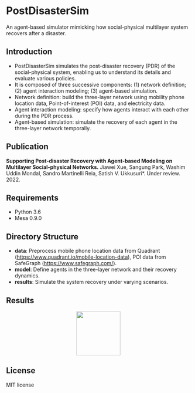 # PostDisasterSim
An agent-based simulator mimicking how social-physical multilayer system recovers after a disaster.

## Introduction

* PostDisasterSim simulates the post-disaster recovery (PDR) of the social-physical system, enabling us to understand its details and evaluate various policies.
* It is composed of three successive components: (1) network definition; (2) agent interaction modeling; (3) agent-based simulation.
* Network definition: build the three-layer network using mobility phone location data, Point-of-interest (POI) data, and electricity data.  
* Agent interaction modeling: specify how agents interact with each other during the PDR process.
* Agent-based simulation: simulate the recovery of each agent in the three-layer network temporally.

## Publication

**Supporting Post-disaster Recovery with Agent-based Modeling on Multilayer Social-physical Networks.**
Jiawei Xue, Sangung Park, Washim Uddin Mondal, Sandro Martinelli Reia, Satish V. Ukkusuri\*. Under review. 2022.

## Requirements
* Python 3.6
* Mesa 0.9.0

## Directory Structure

* **data**: Preprocess mobile phone location data from Quadrant (https://www.quadrant.io/mobile-location-data), POI data from SafeGraph (https://www.safegraph.com/). 
* **model**: Define agents in the three-layer network and their recovery dynamics.
* **results**: Simulate the system recovery under varying scenarios.

## Results

<p align="center">
  <img src="https://github.com/JiaweiXue/PostDisasterSim/blob/master/figures/simulation-flowchart.png" width="120">
</p>

## License
MIT license
